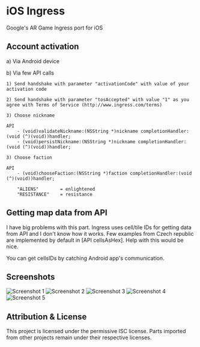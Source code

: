 iOS Ingress
===========

Google's AR Game Ingress port for iOS

Account activation
------------------

a) Via Android device

b) Via few API calls

    1) Send handshake with parameter "activationCode" with value of your activation code

    2) Send handshake with parameter "tosAccepted" with value "1" as you agree with Terms of Service (http://www.ingress.com/terms)

    3) Choose nickname
    
    API
        - (void)validateNickname:(NSString *)nickname completionHandler:(void (^)(void))handler;
        - (void)persistNickname:(NSString *)nickname completionHandler:(void (^)(void))handler;

    3) Choose faction
    
    API
        - (void)chooseFaction:(NSString *)faction completionHandler:(void (^)(void))handler;
        
        "ALIENS"        = enlightened
        "RESISTANCE"    = resistance

Getting map data from API
-------------------------

I have big problems with this part. Ingress uses cell/tile IDs for getting data from API and I don't know how it works. Few examples from Czech republic are implemented by default in [API cellsAsHex]. Help with this would be nice.

You can get cellsIDs by catching Android app's communication.

Screenshots
-----------

![Screenshot 1](http://i.imgur.com/Od5sVxh.jpg)
![Screenshot 2](http://i.imgur.com/r21wnTc.png)
![Screenshot 3](http://i.imgur.com/FIYe6bm.png)
![Screenshot 4](http://i.imgur.com/V1r6eER.png)
![Screenshot 5](http://i.imgur.com/Joik8Qe.png)

Attribution & License
---------------------

This project is licensed under the permissive ISC license. Parts imported from other projects remain under their respective licenses.
